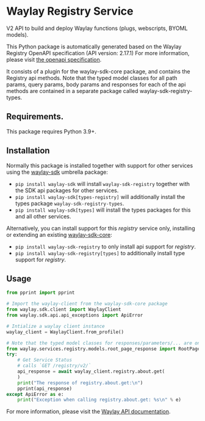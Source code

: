 # Waylay Registry Service
V2 API to build and deploy Waylay functions (plugs, webscripts, BYOML models).

This Python package is automatically generated based on the 
Waylay Registry OpenAPI specification (API version: 2.17.1)
For more information, please visit [the openapi specification](https://docs.waylay.io/openapi/public/redocly/registry.html).

It consists of a plugin for the waylay-sdk-core package, and contains the Registry api methods.
Note that the typed model classes for all path params, query params, body params and responses for each of the api methods are contained in a separate package called waylay-sdk-registry-types.

## Requirements.
This package requires Python 3.9+.

## Installation

Normally this package is installed together with support for other services using the [waylay-sdk](https://pypi.org/project/waylay-sdk/) umbrella package:
* `pip install waylay-sdk` will install `waylay-sdk-registry` together with the SDK api packages for other services.
* `pip install waylay-sdk[types-registry]` will additionally install the types package `waylay-sdk-registry-types`.
* `pip install waylay-sdk[types]` will install the types packages for this and all other services.

Alternatively, you can install support for this _registry_ service only, installing or extending an existing [waylay-sdk-core](https://pypi.org/project/waylay-sdk-core/):

- `pip install waylay-sdk-registry` to only install api support for _registry_.
- `pip install waylay-sdk-registry[types]` to additionally install type support for _registry_.

## Usage

```python
from pprint import pprint

# Import the waylay-client from the waylay-sdk-core package
from waylay.sdk.client import WaylayClient
from waylay.sdk.api.api_exceptions import ApiError

# Intialize a waylay client instance
waylay_client = WaylayClient.from_profile()

# Note that the typed model classes for responses/parameters/... are only available when `waylay-sdk-registry-types` is installed
from waylay.services.registry.models.root_page_response import RootPageResponse
try:
    # Get Service Status
    # calls `GET /registry/v2/`
    api_response = await waylay_client.registry.about.get(
    )
    print("The response of registry.about.get:\n")
    pprint(api_response)
except ApiError as e:
    print("Exception when calling registry.about.get: %s\n" % e)
```


For more information, please visit the [Waylay API documentation](https://docs.waylay.io/#/api/?id=software-development-kits).